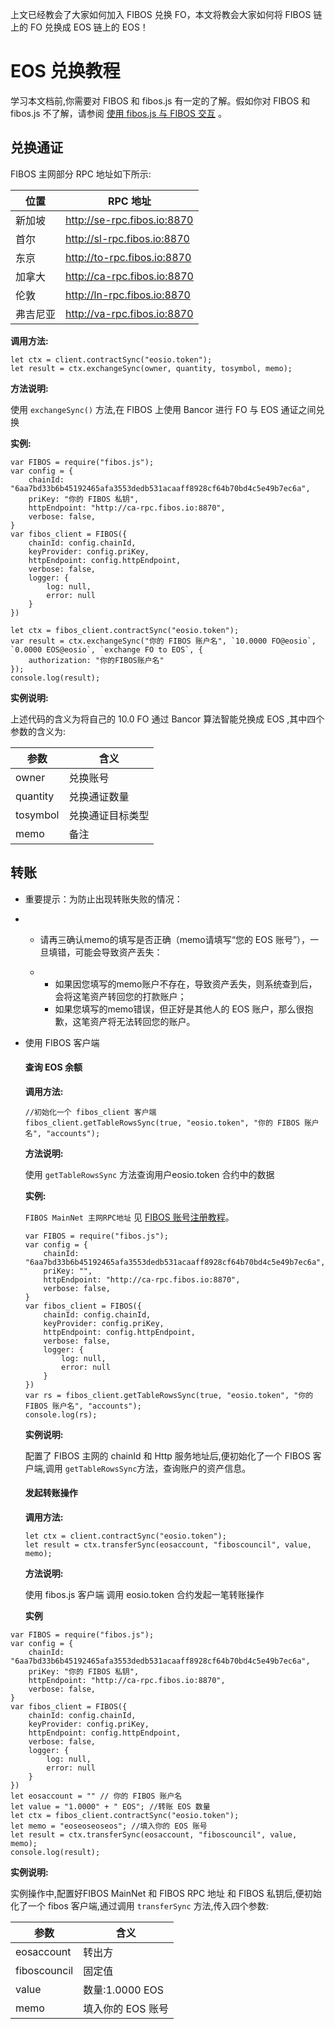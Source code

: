 上文已经教会了大家如何加入 FIBOS 兑换 FO，本文将教会大家如何将 FIBOS 链上的 FO 兑换成 EOS 链上的 EOS！

# EOS 兑换教程

学习本文档前,你需要对 FIBOS 和 fibos.js 有一定的了解。假如你对 FIBOS 和 fibos.js 不了解，请参阅 [使用 fibos.js 与 FIBOS 交互](../basic/fibosjs.md) 。

## 兑换通证

FIBOS 主网部分 RPC 地址如下所示:

| 位置     | RPC 地址             |
| -------- | -------------------- |
| 新加坡   | http://se-rpc.fibos.io:8870 |
| 首尔     | http://sl-rpc.fibos.io:8870 |
| 东京     | http://to-rpc.fibos.io:8870 |
| 加拿大   | http://ca-rpc.fibos.io:8870 |
| 伦敦     | http://ln-rpc.fibos.io:8870 |
| 弗吉尼亚 | http://va-rpc.fibos.io:8870 |

**调用方法:**

```
let ctx = client.contractSync("eosio.token");
let result = ctx.exchangeSync(owner, quantity, tosymbol, memo);
```

**方法说明:**

 使用 `exchangeSync()` 方法,在 FIBOS 上使用 Bancor 进行 FO 与 EOS 通证之间兑换

**实例:**

```
var FIBOS = require("fibos.js");
var config = {
    chainId: "6aa7bd33b6b45192465afa3553dedb531acaaff8928cf64b70bd4c5e49b7ec6a",
    priKey: "你的 FIBOS 私钥",
    httpEndpoint: "http://ca-rpc.fibos.io:8870",
    verbose: false,
}
var fibos_client = FIBOS({
    chainId: config.chainId,
    keyProvider: config.priKey,
    httpEndpoint: config.httpEndpoint,
    verbose: false,
    logger: {
        log: null,
        error: null
    }
})

let ctx = fibos_client.contractSync("eosio.token");
var result = ctx.exchangeSync("你的 FIBOS 账户名", `10.0000 FO@eosio`, `0.0000 EOS@eosio`, `exchange FO to EOS`, {
    authorization: "你的FIBOS账户名"
});
console.log(result);
```

**实例说明:**

上述代码的含义为将自己的 10.0 FO 通过 Bancor 算法智能兑换成 EOS ,其中四个参数的含义为:

| 参数     | 含义             |
| -------- | ---------------- |
| owner    | 兑换账号         |
| quantity | 兑换通证数量     |
| tosymbol | 兑换通证目标类型 |
| memo     | 备注             |



## 转账

- 重要提示：为防止出现转账失败的情况：

- - 请再三确认memo的填写是否正确（memo请填写“您的 EOS 账号”），一旦填错，可能会导致资产丢失：

  - - 如果因您填写的memo账户不存在，导致资产丢失，则系统查到后，会将这笔资产转回您的打款账户；
    - 如果您填写的memo错误，但正好是其他人的 EOS 账户，那么很抱歉，这笔资产将无法转回您的账户。

* 使用 FIBOS 客户端

  #### 查询 EOS 余额

    **调用方法:**

  ```
  //初始化一个 fibos_client 客户端
  fibos_client.getTableRowsSync(true, "eosio.token", "你的 FIBOS 账户名", "accounts");
  ```

    **方法说明:**

    使用  `getTableRowsSync`  方法查询用户eosio.token 合约中的数据

    **实例:**

   `FIBOS MainNet 主网RPC地址` 见 [FIBOS 账号注册教程](createAccount.md)。

  ```
  var FIBOS = require("fibos.js");
  var config = {
      chainId: "6aa7bd33b6b45192465afa3553dedb531acaaff8928cf64b70bd4c5e49b7ec6a",
      priKey: "",
      httpEndpoint: "http://ca-rpc.fibos.io:8870",
      verbose: false,
  }
  var fibos_client = FIBOS({
      chainId: config.chainId,
      keyProvider: config.priKey,
      httpEndpoint: config.httpEndpoint,
      verbose: false,
      logger: {
          log: null,
          error: null
      }
  })
  var rs = fibos_client.getTableRowsSync(true, "eosio.token", "你的 FIBOS 账户名", "accounts");
  console.log(rs);
  ```

    **实例说明:**

    配置了 FIBOS 主网的 chainId 和 Http 服务地址后,便初始化了一个 FIBOS 客户端,调用 `getTableRowsSync`方法，查询账户的资产信息。

  #### 发起转账操作

  **调用方法:**

  ```
  let ctx = client.contractSync("eosio.token");
  let result = ctx.transferSync(eosaccount, "fiboscouncil", value, memo);
  ```

  **方法说明:**

  使用 fibos.js 客户端 调用 eosio.token 合约发起一笔转账操作

  **实例**

```
var FIBOS = require("fibos.js");
var config = {
    chainId: "6aa7bd33b6b45192465afa3553dedb531acaaff8928cf64b70bd4c5e49b7ec6a",
    priKey: "你的 FIBOS 私钥",
    httpEndpoint: "http://ca-rpc.fibos.io:8870",
    verbose: false,
}
var fibos_client = FIBOS({
    chainId: config.chainId,
    keyProvider: config.priKey,
    httpEndpoint: config.httpEndpoint,
    verbose: false,
    logger: {
        log: null,
        error: null
    }
})
let eosaccount = "" // 你的 FIBOS 账户名
let value = "1.0000" + " EOS"; //转账 EOS 数量
let ctx = fibos_client.contractSync("eosio.token");
let memo = "eoseoseoseos"; //填入你的 EOS 账号
let result = ctx.transferSync(eosaccount, "fiboscouncil", value, memo);
console.log(result);
```

  **实例说明:**

  实例操作中,配置好FIBOS MainNet 和 FIBOS RPC 地址 和 FIBOS 私钥后,便初始化了一个 fibos 客户端,通过调用 `transferSync` 方法,传入四个参数:

| 参数         | 含义              |
| ------------ | ----------------- |
| eosaccount   | 转出方            |
| fiboscouncil | 固定值            |
| value        | 数量:1.0000 EOS   |
| memo         | 填入你的 EOS 账号 |


